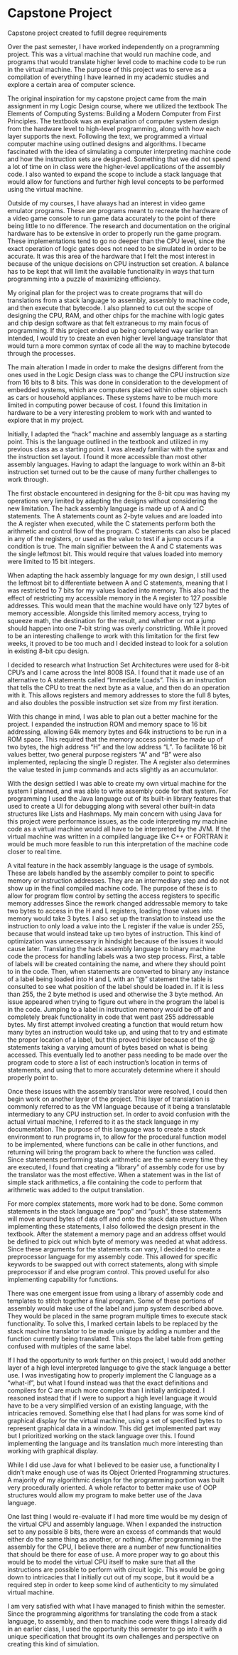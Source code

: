 # Capstone Project
Capstone project created to fufill degree requirements

Over the past semester, I have worked independently on a programming project. This was a virtual machine that would run machine code, and programs that would translate higher level code to machine code to be run in the virtual machine. The purpose of this project was to serve as a compilation of everything I have learned in my academic studies and explore a certain area of computer science.

The original inspiration for my capstone project came from the main assignment in my Logic Design course, where we utilized the textbook The Elements of Computing Systems: Building a Modern Computer from First Principles. The textbook was an explanation of computer system design from the hardware level to high-level programming, along with how each layer supports the next. Following the text, we programmed a virtual computer machine using outlined designs and algorithms. I became fascinated with the idea of simulating a computer interpreting machine code and how the instruction sets are designed. Something that we did not spend a lot of time on in class were the higher-level applications of the assembly code. I also wanted to expand the scope to include a stack language that would allow for functions and further high level concepts to be performed using the virtual machine. 

Outside of my courses, I have always had an interest in video game emulator programs. These are programs meant to recreate the hardware of a video game console to run game data accurately to the point of there being little to no difference. The research and documentation on the original hardware has to be extensive in order to properly run the game program. These implementations tend to go no deeper than the CPU level, since the exact operation of logic gates does not need to be simulated in order to be accurate. It was this area of the hardware that I felt the most interest in because of the unique decisions on CPU instruction set creation. A balance has to be kept that will limit the available functionality in ways that turn programming into a puzzle of maximizing efficiency.

My original plan for the project was to create programs that will do translations from a stack language to assembly, assembly to machine code, and then execute that bytecode. I also planned to cut out the scope of designing the CPU, RAM, and other chips for the machine with logic gates and chip design software as that felt extraneous to my main focus of programming. If this project ended up being completed way earlier than intended, I would try to create an even higher level language translator that would turn a more common syntax of code all the way to machine bytecode through the processes.

The main alteration I made in order to make the designs different from the ones used in the Logic Design class was to change the CPU instruction size from 16 bits to 8 bits. This was done in consideration to the development of embedded systems, which are computers placed within other objects such as cars or household appliances. These systems have to be much more limited in computing power because of cost. I found this limitation in hardware to be a very interesting problem to work with and wanted to explore that in my project.

Initially, I adapted the “hack” machine and assembly language as a starting point. This is the language outlined in the textbook and utilized in my previous class as a starting point. I was already familiar with the syntax and the instruction set layout. I found it more accessible than most other assembly languages. Having to adapt the language to work within an 8-bit instruction set turned out to be the cause of many further challenges to work through.

The first obstacle encountered in designing for the 8-bit cpu was having my operations very limited by adapting the designs without considering the new limitation. The hack assembly language is made up of A and C statements. The A statements count as 2-byte values and are loaded into the A register when executed, while the C statements perform both the arithmetic and control flow of the program. C statements can also be placed in any of the registers, or used as the value to test if a jump occurs if a condition is true. The main signifier between the A and C statements was the single leftmost bit. This would require that values loaded into memory were limited to 15 bit integers.

When adapting the hack assembly language for my own design, I still used the leftmost bit to differentiate between A and C statements, meaning that I was restricted to 7 bits for my values loaded into memory. This also had the effect of restricting my accessible memory in the A register to 127 possible addresses. This would mean that the machine would have only 127 bytes of memory accessible. Alongside this limited memory access, trying to squeeze math, the destination for the result, and whether or not a jump should happen into one 7-bit string was overly constricting. While it proved to be an interesting challenge to work with this limitation for the first few weeks, it proved to be too much and I decided instead to look for a solution in existing 8-bit cpu design.

I decided to research what Instruction Set Architectures were used for 8-bit CPU’s and I came across the Intel 8008 ISA. I found that it made use of an alternative to A statements called “Immediate Loads”. This is an instruction that tells the CPU to treat the next byte as a value, and then do an operation with it. This allows registers and memory addresses to store the full 8 bytes, and also doubles the possible instruction set size from my first iteration.

With this change in mind, I was able to plan out a better machine for the project. I expanded the instruction ROM and memory space to 16 bit addressing, allowing 64k memory bytes and 64k instructions to be run in a ROM space. This required that the memory access pointer be made up of two bytes, the high address “H” and the low address “L”. To facilitate 16 bit values better, two general purpose registers “A” and “B” were also implemented, replacing the single D register. The A register also determines the value tested in jump commands and acts slightly as an accumulator.

With the design settled I was able to create my own virtual machine for the system I planned, and was able to write assembly code for that system. For programming I used the Java language out of its built-in library features that used to create a UI for debugging along with several other built-in data structures like Lists and Hashmaps. My main concern with using Java for this project were performance issues, as the code interpreting my machine code as a virtual machine would all have to be interpreted by the JVM. If the virtual machine was written in a compiled language like C++ or FORTRAN it would be much more feasible to run this interpretation of the machine code closer to real time.

A vital feature in the hack assembly language is the usage of symbols. These are labels handled by the assembly compiler to point to specific memory or instruction addresses. They are an intermediary step and do not show up in the final compiled machine code. The purpose of these is to allow for program flow control by setting the access registers to specific memory addresses Since the rework changed addressable memory to take two bytes to access in the H and L registers, loading those values into memory would take 3 bytes. I also set up the translation to instead use the instruction to only load a value into the L register if the value is under 255, because that would instead take up two bytes of instruction. This kind of optimization was unnecessary in hindsight because of the issues it would cause later.
Translating the hack assembly language to binary machine code the process for handling labels was a two step process. First, a table of labels will be created containing the name, and where they should point to in the code. Then, when statements are converted to binary any instance of a label being loaded into H and L with an “@” statement the table is consulted to see what position of the label should be loaded in. If it is less than 255, the 2 byte method is used and otherwise the 3 byte method. An issue appeared when trying to figure out where in the program the label is in the code. Jumping to a label in instruction memory would be off and completely break functionality in code that went past 255 addressable bytes. My first attempt involved creating a function that would return how many bytes an instruction would take up, and using that to try and estimate the proper location of a label, but this proved trickier because of the @ statements taking a varying amount of bytes based on what is being accessed. This eventually led to another pass needing to be made over the program code to store a list of each instruction’s location in terms of statements, and using that to more accurately determine where it should properly point to.

Once these issues with the assembly translator were resolved, I could then begin work on another layer of the project. This layer of translation is commonly referred to as the VM language because of it being a translatable intermediary to any CPU instruction set. In order to avoid confusion with the actual virtual machine, I referred to it as the stack language in my documentation. The purpose of this language was to create a stack environment to run programs in, to allow for the procedural function model to be implemented, where functions can be calle in other functions, and returning will bring the program back to where the function was called. Since statements performing stack arithmetic are the same every time they are executed, I found that creating a “library” of assembly code for use by the translator was the most effective. When a statement was in the list of simple stack arithmetics, a file containing the code to perform that arithmetic was added to the output translation.

For more complex statements, more work had to be done. Some common statements in the stack language are “pop” and “push”, these statements will move around bytes of data off and onto the stack data structure. When implementing these statements, I also followed the design present in the textbook. After the statement a memory page and an address offset would be defined to pick out which byte of memory was needed at what address. Since these arguments for the statements can vary, I decided to create a preprocessor language for my assembly code. This allowed for specific keywords to be swapped out with correct statements, along with simple preprocessor if and else program control. This proved useful for also implementing capability for functions.

There was one emergent issue from using a library of assembly code and templates to stitch together a final program. Some of these portions of assembly would make use of the label and jump system described above. They would be placed in the same program multiple times to execute stack functionality. To solve this, I marked certain labels to be replaced by the stack machine translator to be made unique by adding a number and the function currently being translated. This stops the label table from getting confused with multiples of the same label.

If I had the opportunity to work further on this project, I would add another layer of a high level interpreted language to give the stack language a better use. I was investigating how to properly implement the C language as a “what-if”, but what I found instead was that the exact definitions and compilers for C are much more complex than I initially anticipated. I reasoned instead that if I were to support a high level language it would have to be a very simplified version of an existing language, with the intricacies removed. Something else that I had plans for was some kind of graphical display for the virtual machine, using a set of specified bytes to represent graphical data in a window. This did get implemented part way but I prioritized working on the stack language over this. I found implementing the language and its translation much more interesting than working with graphical display.

While I did use Java for what I believed to be easier use, a functionality I didn’t make enough use of was its Object Oriented Programming structures. A majority of my algorithmic design for the programming portion was built very procedurally oriented. A whole refactor to better make use of OOP structures would allow my program to make better use of the Java language.

One last thing I would re-evaluate if I had more time would be my design of the virtual CPU and assembly language. When I expanded the instruction set to any possible 8 bits, there were an excess of commands that would either do the same thing as another, or nothing. After programming in the assembly for the CPU, I believe there are a number of new functionalities that should be there for ease of use. A more proper way to go about this would be to model the virtual CPU itself to make sure that all the instructions are possible to perform with circuit logic. This would be going down to intricacies that I initially cut out of my scope, but it would be a required step in order to keep some kind of authenticity to my simulated virtual machine.

I am very satisfied with what I have managed to finish within the semester. Since the programming algorithms for translating the code from a stack language, to assembly, and then to machine code were things I already did in an earlier class, I used the opportunity this semester to go into it with a unique specification that brought its own challenges and perspective on creating this kind of simulation.
